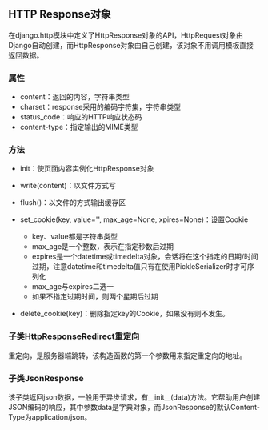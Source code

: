 ## HTTP Response对象

在django.http模块中定义了HttpResponse对象的API，HttpRequest对象由Django自动创建，而HttpResponse对象由自己创建，该对象不用调用模板直接返回数据。

### 属性

* content：返回的内容，字符串类型
* charset：response采用的编码字符集，字符串类型
* status\_code：响应的HTTP响应状态码
* content-type：指定输出的MIME类型

### 方法

* init：使页面内容实例化HttpResponse对象
* write\(content\)：以文件方式写
* flush\(\)：以文件的方式输出缓存区
* set\_cookie\(key, value='', max\_age=None, xpires=None\)：设置Cookie

  * key、value都是字符串类型
  * max\_age是一个整数，表示在指定秒数后过期
  * expires是一个datetime或timedelta对象，会话将在这个指定的日期/时间过期，注意datetime和timedelta值只有在使用PickleSerializer时才可序列化
  * max\_age与expires二选一
  * 如果不指定过期时间，则两个星期后过期

* delete\_cookie\(key\)：删除指定key的Cookie，如果没有则不发生。

### 子类HttpResponseRedirect重定向

重定向，是服务器端跳转，该构造函数的第一个参数用来指定重定向的地址。

### 子类JsonResponse

该子类返回json数据，一般用于异步请求，有_\_init_\_\(data\)方法。它帮助用户创建JSON编码的响应，其中参数data是字典对象，而JsonResponse的默认Content-Type为application/json。



